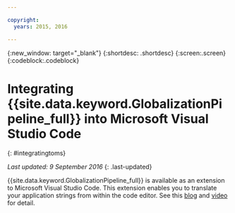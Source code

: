 ```yaml
---

copyright:
  years: 2015, 2016

---
```


{:new_window: target="_blank"}
{:shortdesc: .shortdesc}
{:screen:.screen}
{:codeblock:.codeblock}

# Integrating {{site.data.keyword.GlobalizationPipeline_full}} into Microsoft Visual Studio Code
{: #integratingtoms}

*Last updated: 9 September 2016*
{: .last-updated}

{{site.data.keyword.GlobalizationPipeline_full}} is available as an extension to Microsoft Visual Studio Code. This extension enables you to translate your application strings from within the code editor. See this [blog](https://developer.ibm.com/bluemix/2016/08/31/ibm-globalization-pipeline-and-microsoft-visual-studio-code/) and [video](https://www.youtube.com/watch?v=fUfmnx2KqyU) for detail.
